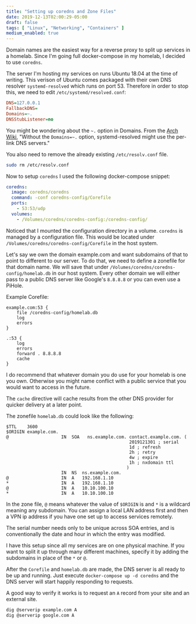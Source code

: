 ```yaml
---
title: "Setting up coredns and Zone Files"
date: 2019-12-13T02:00:29-05:00
draft: false 
tags: [ "Linux", "Networking", "Containers" ]
medium_enabled: true
---
```


Domain names are the easiest way for a reverse proxy to split up services in a homelab. Since I'm going full docker-compose in my homelab, I decided to use `coredns`.

The server I'm hosting my services on runs Ubuntu 18.04 at the time of writing. This verison of Ubuntu comes packaged with their own DNS resolver `systemd-resolved` which runs on port 53. Therefore in order to stop this, we need to edit `/etc/systemd/resolved.conf`:

```ini
DNS=127.0.0.1
FallbackDNS=
Domains=~.
DNSStubListener=no
```
You might be wondering about the `~.` option in Domains. From the [Arch Wiki](https://wiki.archlinux.org/index.php/Systemd-resolved), "Without the `Domains=~.` option, systemd-resolved might use the per-link DNS servers."

You also need to remove the already existing `/etc/resolv.conf` file.
```bash
sudo rm /etc/resolv.conf
```

Now to setup `coredns` I used the following docker-compose snippet:
```yaml
coredns:
  image: coredns/coredns
  command: -conf coredns-config/Corefile
  ports:
    - 53:53/udp
  volumes:
    - /Volumes/coredns/coredns-config:/coredns-config/
```
Noticed that I mounted the configuration directory in a volume. `coredns` is managed by a configuration file. This would be located under `/Volumes/coredns/coredns-config/Corefile` in the host system.

Let's say we own the domain example.com and want subdomains of that to point to different to our server. To do that, we need to define a zonefile for that domain name. We will save that under `/Volumes/coredns/coredns-config/homelab.db` in our host system. Every other domain we will either pass to a public DNS server like Google's `8.8.8.8` or you can even use a PiHole.

Example Corefile:
```
example.com:53 {
    file /coredns-config/homelab.db
    log
    errors
}

.:53 {
    log
    errors
    forward . 8.8.8.8
    cache
}
```
I do recommend that whatever domain you do use for your homelab is one you own. Otherwise you might name conflict with a public service that you would want to access in the future.

The `cache` directive will cache results from the other DNS provider for quicker delivery at a later point.

The zonefile `homelab.db` could look like the following:
```
$TTL    3600
$ORIGIN example.com.
@                    IN  SOA   ns.example.com. contact.example.com. (
                                               2019121301 ; serial
                                               1d ; refresh
                                               2h ; retry
                                               4w ; expire
                                               1h ; nxdomain ttl
                                              )
                     IN  NS  ns.example.com.
@                    IN  A   192.168.1.10
*                    IN  A   192.168.1.10
@                    IN  A   10.10.100.10
*                    IN  A   10.10.100.10
```

In the zone file, `@` means whatever the value of `$ORIGIN` is and `*` is a wildcard meaning any subdomain. You can assign a local LAN address first and then a VPN ip address if you have one set up to access services remotely.

The serial number needs only to be unique across SOA entries, and is conventionally the date and hour in which the entry was modified.

I have this setup since all my services are on one physical machine. If you want to split it up through many different machines, specify it by adding the subdomains in place of the `*` or `@`.

After the `Corefile` and `homelab.db` are made, the DNS server is all ready to be up and running. Just execute `docker-compose up -d coredns` and the DNS server will start happily responding to requests.

A good way to verify it works is to request an `A` record from your site and an external site.

```bash
dig @serverip example.com A
dig @serverip google.com A
```

